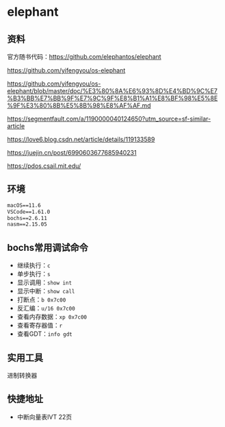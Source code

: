 # elephant

## 资料

官方随书代码：<https://github.com/elephantos/elephant>

<https://github.com/yifengyou/os-elephant>

<https://github.com/yifengyou/os-elephant/blob/master/doc/%E3%80%8A%E6%93%8D%E4%BD%9C%E7%B3%BB%E7%BB%9F%E7%9C%9F%E8%B1%A1%E8%BF%98%E5%8E%9F%E3%80%8B%E5%8B%98%E8%AF%AF.md>

<https://segmentfault.com/a/1190000040124650?utm_source=sf-similar-article>

<https://love6.blog.csdn.net/article/details/119133589>

<https://juejin.cn/post/6990603677685940231>

<https://pdos.csail.mit.edu/>

## 环境

```txt
macOS==11.6
VSCode==1.61.0
bochs==2.6.11
nasm==2.15.05
```

## bochs常用调试命令

- 继续执行：`c`
- 单步执行：`s`
- 显示调用：`show int`
- 显示中断：`show call`
- 打断点：`b 0x7c00`
- 反汇编：`u/16 0x7c00`
- 查看内存数据：`xp 0x7c00`
- 查看寄存器值：`r`
- 查看GDT：`info gdt`

## 实用工具

进制转换器

## 快捷地址

- 中断向量表IVT 22页
